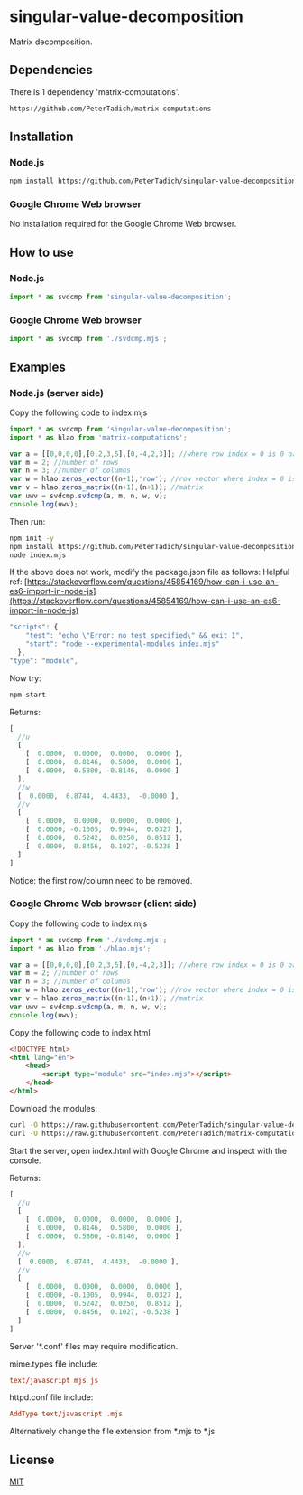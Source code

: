 # singular-value-decomposition
Matrix decomposition.

## Dependencies

There is 1 dependency 'matrix-computations'.

```bash
https://github.com/PeterTadich/matrix-computations
```

## Installation

### Node.js

```bash
npm install https://github.com/PeterTadich/singular-value-decomposition#main
```

### Google Chrome Web browser

No installation required for the Google Chrome Web browser.

## How to use

### Node.js

```js
import * as svdcmp from 'singular-value-decomposition';
```

### Google Chrome Web browser

```js
import * as svdcmp from './svdcmp.mjs';
```

## Examples

### Node.js (server side)

Copy the following code to index.mjs

```js
import * as svdcmp from 'singular-value-decomposition';
import * as hlao from 'matrix-computations';

var a = [[0,0,0,0],[0,2,3,5],[0,-4,2,3]]; //where row index = 0 is 0 or 'undefined' and column index 0 is 0 or 'undefined'
var m = 2; //number of rows
var n = 3; //number of columns
var w = hlao.zeros_vector((n+1),'row'); //row vector where index = 0 is undefined
var v = hlao.zeros_matrix((n+1),(n+1)); //matrix
var uwv = svdcmp.svdcmp(a, m, n, w, v);
console.log(uwv);
```

Then run:

```bash
npm init -y
npm install https://github.com/PeterTadich/singular-value-decomposition#main https://github.com/PeterTadich/matrix-computations
node index.mjs
```

If the above does not work, modify the package.json file as follows:
Helpful ref: [https://stackoverflow.com/questions/45854169/how-can-i-use-an-es6-import-in-node-js](https://stackoverflow.com/questions/45854169/how-can-i-use-an-es6-import-in-node-js)

```js
"scripts": {
    "test": "echo \"Error: no test specified\" && exit 1",
    "start": "node --experimental-modules index.mjs"
  },
"type": "module",
```

Now try:

```bash
npm start
```

Returns:

```js
[
  //u
  [
    [  0.0000,  0.0000,  0.0000,  0.0000 ],
    [  0.0000,  0.8146,  0.5800,  0.0000 ],
    [  0.0000,  0.5800, -0.8146,  0.0000 ]
  ],
  //w
  [  0.0000,  6.8744,  4.4433,  -0.0000 ],
  //v
  [
    [  0.0000,  0.0000,  0.0000,  0.0000 ],
    [  0.0000, -0.1005,  0.9944,  0.0327 ],
    [  0.0000,  0.5242,  0.0250,  0.8512 ],
    [  0.0000,  0.8456,  0.1027, -0.5238 ]
  ]
]
```

Notice: the first row/column need to be removed.

### Google Chrome Web browser (client side)

Copy the following code to index.mjs

```js
import * as svdcmp from './svdcmp.mjs';
import * as hlao from './hlao.mjs';

var a = [[0,0,0,0],[0,2,3,5],[0,-4,2,3]]; //where row index = 0 is 0 or 'undefined' and column index 0 is 0 or 'undefined'
var m = 2; //number of rows
var n = 3; //number of columns
var w = hlao.zeros_vector((n+1),'row'); //row vector where index = 0 is undefined
var v = hlao.zeros_matrix((n+1),(n+1)); //matrix
var uwv = svdcmp.svdcmp(a, m, n, w, v);
console.log(uwv);
```

Copy the following code to index.html

```html
<!DOCTYPE html>
<html lang="en">
    <head>
        <script type="module" src="index.mjs"></script>
    </head>
</html>
```

Download the modules:

```bash
curl -O https://raw.githubusercontent.com/PeterTadich/singular-value-decomposition/main/svdcmp.mjs
curl -O https://raw.githubusercontent.com/PeterTadich/matrix-computations/main/hlao.mjs
```

Start the server, open index.html with Google Chrome and inspect with the console.

Returns:

```js
[
  //u
  [
    [  0.0000,  0.0000,  0.0000,  0.0000 ],
    [  0.0000,  0.8146,  0.5800,  0.0000 ],
    [  0.0000,  0.5800, -0.8146,  0.0000 ]
  ],
  //w
  [  0.0000,  6.8744,  4.4433,  -0.0000 ],
  //v
  [
    [  0.0000,  0.0000,  0.0000,  0.0000 ],
    [  0.0000, -0.1005,  0.9944,  0.0327 ],
    [  0.0000,  0.5242,  0.0250,  0.8512 ],
    [  0.0000,  0.8456,  0.1027, -0.5238 ]
  ]
]
```

Server '*.conf' files may require modification.

mime.types file include:

```conf
text/javascript mjs js
```

httpd.conf file include:

```conf
AddType text/javascript .mjs
```

Alternatively change the file extension from *.mjs to *.js

## License

[MIT](LICENSE)